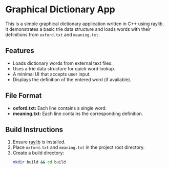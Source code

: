 # Graphical Dictionary App

This is a simple graphical dictionary application written in C++ using raylib. It demonstrates a basic trie data structure and loads words with their definitions from `oxford.txt` and `meaning.txt`.

## Features

- Loads dictionary words from external text files.
- Uses a trie data structure for quick word lookup.
- A minimal UI that accepts user input.
- Displays the definition of the entered word (if available).

## File Format

- **oxford.txt:** Each line contains a single word.
- **meaning.txt:** Each line contains the corresponding definition.

## Build Instructions

1. Ensure [raylib](https://github.com/raysan5/raylib) is installed.
2. Place `oxford.txt` and `meaning.txt` in the project root directory.
3. Create a build directory:
   ```bash
   mkdir build && cd build
